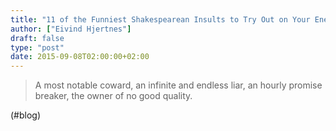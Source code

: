 ```yaml
---
title: "11 of the Funniest Shakespearean Insults to Try Out on Your Enemies Today"
author: ["Eivind Hjertnes"]
draft: false
type: "post"
date: 2015-09-08T02:00:00+02:00
---
```


> A most notable coward, an infinite and endless liar, an hourly promise
> breaker, the owner of no good quality.

(#blog)
